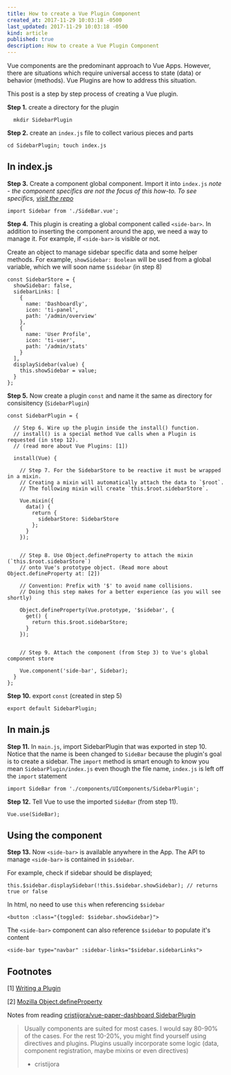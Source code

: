 ```yaml
---
title: How to create a Vue Plugin Component
created_at: 2017-11-29 10:03:18 -0500
last_updated: 2017-11-29 10:03:18 -0500
kind: article
published: true
description: How to create a Vue Plugin Component
---
```


Vue components are the predominant approach to Vue Apps. However, there are situations which require universal access to state (data) or behavior (methods). Vue Plugins are how to address this situation.

This post is a step by step process of creating a Vue plugin.

<!-- more -->

**Step 1.** create a directory for the plugin

~~~
  mkdir SidebarPlugin
~~~

**Step 2.** create an `index.js` file to collect various pieces and parts

`cd SidebarPlugin; touch index.js`

## In index.js

**Step 3.** Create a component global component. Import it into `index.js`
_note - the component specifics are not the focus of this how-to. To see specifics, [visit the repo](https://github.com/cristijora/vue-paper-dashboard/tree/master/src/components/UIComponents/SidebarPlugin)_

`import Sidebar from './SideBar.vue';`

**Step 4.** This plugin is creating a global component called `<side-bar>`. In addition to inserting the component around the app, we need a way to manage it. For example, if `<side-bar>` is visible or not.

Create an object to manage sidebar specific data and some helper methods. For example, `showSidebar: Boolean` will be used from a global variable, which we will soon name `$sidebar` (in step 8)

```
const SidebarStore = {
  showSidebar: false,
  sidebarLinks: [
    {
      name: 'Dashboardly',
      icon: 'ti-panel',
      path: '/admin/overview'
    },
    {
      name: 'User Profile',
      icon: 'ti-user',
      path: '/admin/stats'
    }
  ],
  displaySidebar(value) {
    this.showSidebar = value;
  }
};
```

**Step 5.** Now create a plugin `const` and name it the same as directory for consisitency (`SidebarPlugin`)

```
const SidebarPlugin = {

  // Step 6. Wire up the plugin inside the install() function.
  // install() is a special method Vue calls when a Plugin is requested (in step 12).
  // (read more about Vue Plugins: [1])

  install(Vue) {

    // Step 7. For the SidebarStore to be reactive it must be wrapped in a mixin.
    // Creating a mixin will automatically attach the data to `$root`.
    // The following mixin will create `this.$root.sidebarStore`.

    Vue.mixin({
      data() {
        return {
          sidebarStore: SidebarStore
        };
      }
    });


    // Step 8. Use Object.defineProperty to attach the mixin (`this.$root.sidebarStore`)
    // onto Vue's prototype object. (Read more about Object.defineProperty at: [2])

    // Convention: Prefix with '$' to avoid name collisions.
    // Doing this step makes for a better experience (as you will see shortly)

    Object.defineProperty(Vue.prototype, '$sidebar', {
      get() {
        return this.$root.sidebarStore;
      }
    });


    // Step 9. Attach the component (from Step 3) to Vue's global component store

    Vue.component('side-bar', Sidebar);
  }
};
```

**Step 10.** export `const` (created in step 5)

`export default SidebarPlugin;`

## In main.js

**Step  11.** In `main.js`, import SidebarPlugin that was exported in step 10. Notice that the name is been changed to `SideBar` because the plugin's goal is to create a sidebar. The `import` method is smart enough to know you mean `SidebarPlugin/index.js` even though the file name, `index.js` is left off the `import` statement

`import SideBar from './components/UIComponents/SidebarPlugin';`

**Step 12.** Tell Vue to use the imported `SideBar` (from step 11).

`Vue.use(SideBar);`

## Using the component

**Step 13.** Now `<side-bar>` is available anywhere in the App. The API to manage `<side-bar>` is contained in `$sidebar`.

For example, check if sidebar should be displayed;

`this.$sidebar.displaySidebar(!this.$sidebar.showSidebar); // returns true or false`

In html, no need to use `this` when referencing `$sidebar`

`<button :class="{toggled: $sidebar.showSidebar}">`

The `<side-bar>` component can also reference `$sidebar` to populate it's content

`<side-bar type="navbar" :sidebar-links="$sidebar.sidebarLinks">`

## Footnotes

[1] [Writing a Plugin](https://vuejs.org/v2/guide/plugins.html)

[2] [Mozilla Object.defineProperty](https://developer.mozilla.org/en-US/docs/Web/JavaScript/Reference/Global_Objects/Object/defineProperty)

Notes from reading [cristijora/vue-paper-dashboard SidebarPlugin](https://github.com/cristijora/vue-paper-dashboard/tree/master/src/components/UIComponents/SidebarPlugin)

> Usually components are suited for most cases. I would say 80-90% of the cases.
> For the rest 10-20%, you might find yourself using directives and plugins.
> Plugins usually incorporate some logic (data, component registration, maybe mixins or even directives)
> - cristijora
